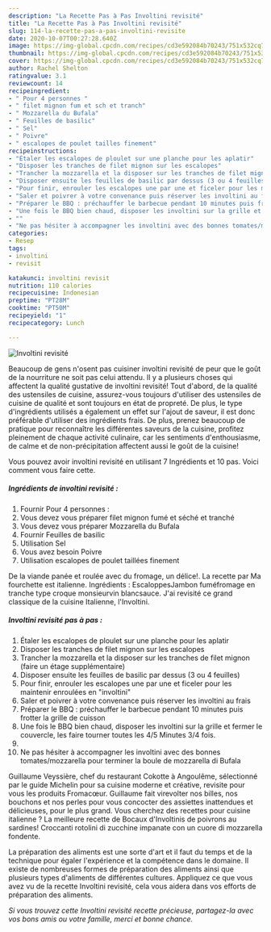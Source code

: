 ```yaml
---
description: "La Recette Pas à Pas Involtini revisité"
title: "La Recette Pas à Pas Involtini revisité"
slug: 114-la-recette-pas-a-pas-involtini-revisite
date: 2020-10-07T00:27:28.640Z
image: https://img-global.cpcdn.com/recipes/cd3e592084b70243/751x532cq70/involtini-revisite-photo-principale-de-la-recette.jpg
thumbnail: https://img-global.cpcdn.com/recipes/cd3e592084b70243/751x532cq70/involtini-revisite-photo-principale-de-la-recette.jpg
cover: https://img-global.cpcdn.com/recipes/cd3e592084b70243/751x532cq70/involtini-revisite-photo-principale-de-la-recette.jpg
author: Rachel Shelton
ratingvalue: 3.1
reviewcount: 14
recipeingredient:
- " Pour 4 personnes "
- " filet mignon fum et sch et tranch"
- " Mozzarella du Bufala"
- " Feuilles de basilic"
- " Sel"
- " Poivre"
- " escalopes de poulet tailles finement"
recipeinstructions:
- "Étaler les escalopes de ploulet sur une planche pour les aplatir"
- "Disposer les tranches de filet mignon sur les escalopes"
- "Trancher la mozzarella et la disposer sur les tranches de filet mignon (faire un étage supplémentaire)"
- "Disposer ensuite les feuilles de basilic par dessus (3 ou 4 feuilles)"
- "Pour finir, enrouler les escalopes une par une et ficeler pour les maintenir enroulées en &#34;involtini&#34;"
- "Saler et poivrer à votre convenance puis réserver les involtini au frais"
- "Préparer le BBQ : préchauffer le barbecue pendant 10 minutes puis frotter la grille de cuisson"
- "Une fois le BBQ bien chaud, disposer les involtini sur la grille et fermer le couvercle, les faire tourner toutes les 4/5 Minutes 3/4 fois."
- ""
- "Ne pas hésiter à accompagner les involtini avec des bonnes tomates/mozzarella pour terminer la boule de mozzarella di Bufala"
categories:
- Resep
tags:
- involtini
- revisit

katakunci: involtini revisit 
nutrition: 110 calories
recipecuisine: Indonesian
preptime: "PT28M"
cooktime: "PT50M"
recipeyield: "1"
recipecategory: Lunch

---
```



![Involtini revisité](https://img-global.cpcdn.com/recipes/cd3e592084b70243/751x532cq70/involtini-revisite-photo-principale-de-la-recette.jpg)

Beaucoup de gens n'osent pas cuisiner involtini revisité de peur que le goût de la nourriture ne soit pas celui attendu. Il y a plusieurs choses qui affectent la qualité gustative de involtini revisité! Tout d'abord, de la qualité des ustensiles de cuisine, assurez-vous toujours d'utiliser des ustensiles de cuisine de qualité et sont toujours en état de propreté. De plus, le type d'ingrédients utilisés a également un effet sur l'ajout de saveur, il est donc préférable d'utiliser des ingrédients frais. De plus, prenez beaucoup de pratique pour reconnaître les différentes saveurs de la cuisine, profitez pleinement de chaque activité culinaire, car les sentiments d'enthousiasme, de calme et de non-précipitation affectent aussi le goût de la cuisine!

<!--inarticleads1-->

Vous pouvez avoir involtini revisité en utilisant 7 Ingrédients et 10 pas. Voici comment vous faire cette.

##### Ingrédients de involtini revisité :

1. Fournir  Pour 4 personnes :
1. Vous devez vous préparer  filet mignon fumé et séché et tranché
1. Vous devez vous préparer  Mozzarella du Bufala
1. Fournir  Feuilles de basilic
1. Utilisation  Sel
1. Vous avez besoin  Poivre
1. Utilisation  escalopes de poulet taillées finement


De la viande panée et roulée avec du fromage, un délice!. La recette par Ma fourchette est italienne. Ingrédients : EscaloppesJambon fuméfromage en tranche type croque monsieurvin blancsauce. J&#39;ai revisité ce grand classique de la cuisine Italienne, l&#39;Involtini. 

<!--inarticleads2-->

##### Involtini revisité pas à pas :

1. Étaler les escalopes de ploulet sur une planche pour les aplatir
1. Disposer les tranches de filet mignon sur les escalopes
1. Trancher la mozzarella et la disposer sur les tranches de filet mignon (faire un étage supplémentaire)
1. Disposer ensuite les feuilles de basilic par dessus (3 ou 4 feuilles)
1. Pour finir, enrouler les escalopes une par une et ficeler pour les maintenir enroulées en &#34;involtini&#34;
1. Saler et poivrer à votre convenance puis réserver les involtini au frais
1. Préparer le BBQ : préchauffer le barbecue pendant 10 minutes puis frotter la grille de cuisson
1. Une fois le BBQ bien chaud, disposer les involtini sur la grille et fermer le couvercle, les faire tourner toutes les 4/5 Minutes 3/4 fois.
1. 
1. Ne pas hésiter à accompagner les involtini avec des bonnes tomates/mozzarella pour terminer la boule de mozzarella di Bufala


Guillaume Veyssière, chef du restaurant Cokotte à Angoulême, sélectionné par le guide Michelin pour sa cuisine moderne et créative, revisite pour vous les produits Fromacœur. Guillaume fait virevolter nos billes, nos bouchons et nos perles pour vous concocter des assiettes inattendues et délicieuses, pour le plus grand. Vous cherchez des recettes pour cuisine italienne ? La meilleure recette de Bocaux d&#39;Involtinis de poivrons au sardines! Croccanti rotolini di zucchine impanate con un cuore di mozzarella fondente. 

<!--inarticleads1-->

<p>
La préparation des aliments est une sorte d'art et il faut du temps et de la technique pour égaler l'expérience et la compétence dans le domaine. Il existe de nombreuses formes de préparation des aliments ainsi que plusieurs types d'aliments de différentes cultures. Appliquez ce que vous avez vu de la recette Involtini revisité, cela vous aidera dans vos efforts de préparation des aliments.
</p>

<p>
<i>Si vous trouvez cette Involtini revisité recette précieuse, partagez-la avec vos bons amis ou votre famille, merci et bonne chance.</i>
</p>
